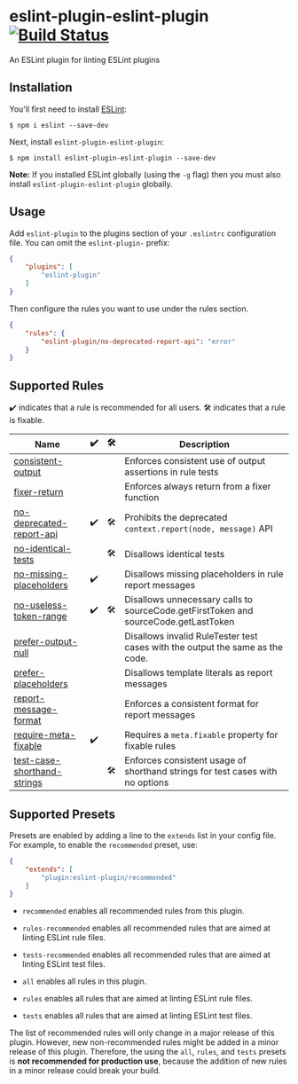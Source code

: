 # eslint-plugin-eslint-plugin [![Build Status](https://travis-ci.org/not-an-aardvark/eslint-plugin-eslint-plugin.svg?branch=master)](https://travis-ci.org/not-an-aardvark/eslint-plugin-eslint-plugin)

An ESLint plugin for linting ESLint plugins

## Installation

You'll first need to install [ESLint](http://eslint.org):

```
$ npm i eslint --save-dev
```

Next, install `eslint-plugin-eslint-plugin`:

```
$ npm install eslint-plugin-eslint-plugin --save-dev
```

**Note:** If you installed ESLint globally (using the `-g` flag) then you must also install `eslint-plugin-eslint-plugin` globally.

## Usage

Add `eslint-plugin` to the plugins section of your `.eslintrc` configuration file. You can omit the `eslint-plugin-` prefix:

```json
{
    "plugins": [
        "eslint-plugin"
    ]
}
```


Then configure the rules you want to use under the rules section.

```json
{
    "rules": {
        "eslint-plugin/no-deprecated-report-api": "error"
    }
}
```

## Supported Rules

✔️ indicates that a rule is recommended for all users.
🛠 indicates that a rule is fixable.

Name | ✔️ | 🛠 | Description
----- | ----- | ----- | -----
[consistent-output](https://github.com/not-an-aardvark/eslint-plugin-eslint-plugin/blob/master/docs/rules/consistent-output.md) | | | Enforces consistent use of output assertions in rule tests
[fixer-return](https://github.com/not-an-aardvark/eslint-plugin-eslint-plugin/blob/master/docs/rules/fixer-return.md) | | | Enforces always return from a fixer function
[no-deprecated-report-api](https://github.com/not-an-aardvark/eslint-plugin-eslint-plugin/blob/master/docs/rules/no-deprecated-report-api.md) | ✔️ | 🛠 | Prohibits the deprecated `context.report(node, message)` API
[no-identical-tests](https://github.com/not-an-aardvark/eslint-plugin-eslint-plugin/blob/master/docs/rules/no-identical-tests.md) | | 🛠 | Disallows identical tests
[no-missing-placeholders](https://github.com/not-an-aardvark/eslint-plugin-eslint-plugin/blob/master/docs/rules/no-missing-placeholders.md) | ✔️ | | Disallows missing placeholders in rule report messages
[no-useless-token-range](https://github.com/not-an-aardvark/eslint-plugin-eslint-plugin/blob/master/docs/rules/no-useless-token-range.md) | ✔️ | 🛠 | Disallows unnecessary calls to sourceCode.getFirstToken and sourceCode.getLastToken
[prefer-output-null](https://github.com/not-an-aardvark/eslint-plugin-eslint-plugin/blob/master/docs/rules/prefer-output-null.md) | | | Disallows invalid RuleTester test cases with the output the same as the code.
[prefer-placeholders](https://github.com/not-an-aardvark/eslint-plugin-eslint-plugin/blob/master/docs/rules/prefer-placeholders.md) | | | Disallows template literals as report messages
[report-message-format](https://github.com/not-an-aardvark/eslint-plugin-eslint-plugin/blob/master/docs/rules/report-message-format.md) | | | Enforces a consistent format for report messages
[require-meta-fixable](https://github.com/not-an-aardvark/eslint-plugin-eslint-plugin/blob/master/docs/rules/require-meta-fixable.md) | ✔️ | | Requires a `meta.fixable` property for fixable rules
[test-case-shorthand-strings](https://github.com/not-an-aardvark/eslint-plugin-eslint-plugin/blob/master/docs/rules/test-case-shorthand-strings.md) | | 🛠 | Enforces consistent usage of shorthand strings for test cases with no options

## Supported Presets

Presets are enabled by adding a line to the `extends` list in your config file. For example, to enable the `recommended` preset, use:

```json
{
    "extends": [
        "plugin:eslint-plugin/recommended"
    ]
}
```

* `recommended` enables all recommended rules from this plugin.
* `rules-recommended` enables all recommended rules that are aimed at linting ESLint rule files.
* `tests-recommended` enables all recommended rules that are aimed at linting ESLint test files.

* `all` enables all rules in this plugin.
* `rules` enables all rules that are aimed at linting ESLint rule files.
* `tests` enables all rules that are aimed at linting ESLint test files.

The list of recommended rules will only change in a major release of this plugin. However, new non-recommended rules might be added in a minor release of this plugin. Therefore, the using the `all`, `rules`, and `tests` presets is **not recommended for production use**, because the addition of new rules in a minor release could break your build.
